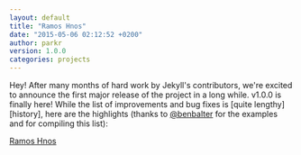 ```yaml
---
layout: default
title: "Ramos Hnos"
date: "2015-05-06 02:12:52 +0200"
author: parkr
version: 1.0.0
categories: projects
---
```


Hey! After many months of hard work by Jekyll's contributors, we're excited
to announce the first major release of the project in a long while. v1.0.0 is
finally here! While the list of improvements and bug fixes is [quite lengthy][history],
here are the highlights (thanks to [@benbalter](https://twitter.com/BenBalter) for the
examples and for compiling this list):

[Ramos Hnos](https://github.com/b0nete/RamosHnos)